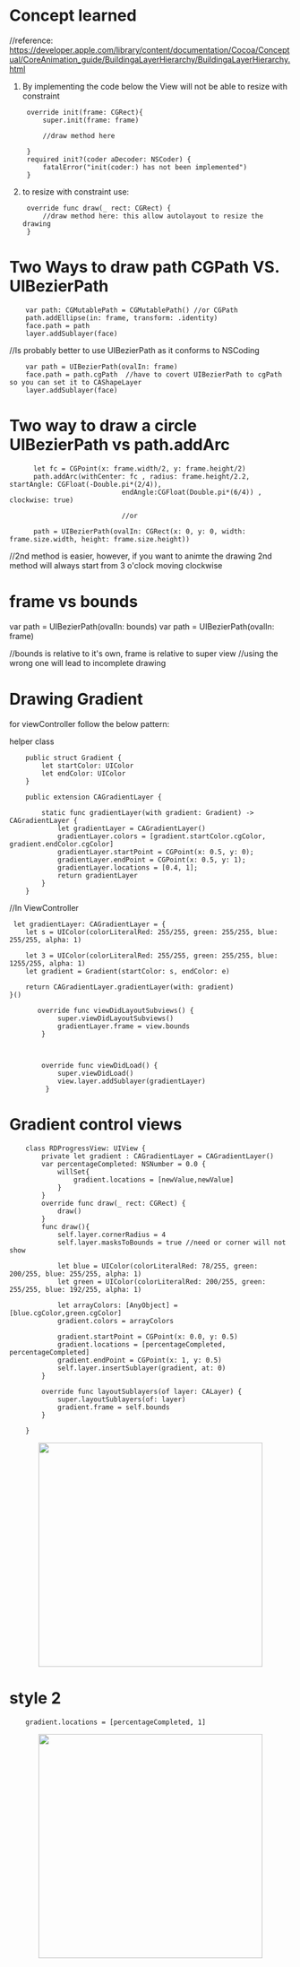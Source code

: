 # Concept learned

//reference: https://developer.apple.com/library/content/documentation/Cocoa/Conceptual/CoreAnimation_guide/BuildingaLayerHierarchy/BuildingaLayerHierarchy.html

1. By implementing the code below the View will not be able to resize with constraint

        override init(frame: CGRect){
            super.init(frame: frame)
            
            //draw method here
            
        }
        required init?(coder aDecoder: NSCoder) {
            fatalError("init(coder:) has not been implemented")
        }
        
        
2. to resize with constraint use:

        override func draw(_ rect: CGRect) {
            //draw method here: this allow autolayout to resize the drawing
        }
# Two Ways to draw path CGPath VS. UIBezierPath

        var path: CGMutablePath = CGMutablePath() //or CGPath
        path.addEllipse(in: frame, transform: .identity)
        face.path = path  
        layer.addSublayer(face)
       
   //Is probably better to use UIBezierPath as it conforms to NSCoding
   
        var path = UIBezierPath(ovalIn: frame)
        face.path = path.cgPath  //have to covert UIBezierPath to cgPath so you can set it to CAShapeLayer
        layer.addSublayer(face)
        
        
# Two way to draw a circle UIBezierPath vs path.addArc       

          let fc = CGPoint(x: frame.width/2, y: frame.height/2)
          path.addArc(withCenter: fc , radius: frame.height/2.2, startAngle: CGFloat(-Double.pi*(2/4)),         
                                endAngle:CGFloat(Double.pi*(6/4)) , clockwise: true)
                                
                                //or
        
          path = UIBezierPath(ovalIn: CGRect(x: 0, y: 0, width: frame.size.width, height: frame.size.height))
          
          
//2nd method is easier, however, if you want to animte the drawing 2nd method will always start from 3 o'clock moving clockwise



# frame vs bounds

 var path = UIBezierPath(ovalIn: bounds)
 var path = UIBezierPath(ovalIn: frame)
 
 //bounds is relative to it's own, frame is relative to super view
 //using the wrong one will lead to incomplete drawing



# Drawing Gradient 

for viewController follow the below pattern:

helper class

        public struct Gradient {
            let startColor: UIColor
            let endColor: UIColor
        }

        public extension CAGradientLayer {

            static func gradientLayer(with gradient: Gradient) -> CAGradientLayer {
                let gradientLayer = CAGradientLayer()
                gradientLayer.colors = [gradient.startColor.cgColor, gradient.endColor.cgColor]
                gradientLayer.startPoint = CGPoint(x: 0.5, y: 0);
                gradientLayer.endPoint = CGPoint(x: 0.5, y: 1);
                gradientLayer.locations = [0.4, 1];
                return gradientLayer
            }
        }


//In ViewController


     let gradientLayer: CAGradientLayer = {
        let s = UIColor(colorLiteralRed: 255/255, green: 255/255, blue: 255/255, alpha: 1)
        
        let 3 = UIColor(colorLiteralRed: 255/255, green: 255/255, blue: 1255/255, alpha: 1)
        let gradient = Gradient(startColor: s, endColor: e)
        
        return CAGradientLayer.gradientLayer(with: gradient)
    }()

           override func viewDidLayoutSubviews() {
                super.viewDidLayoutSubviews()
                gradientLayer.frame = view.bounds
            }



            override func viewDidLoad() {
                super.viewDidLoad()
                view.layer.addSublayer(gradientLayer)
             }
             

# Gradient control views

        class RDProgressView: UIView {
            private let gradient : CAGradientLayer = CAGradientLayer()
            var percentageCompleted: NSNumber = 0.0 {
                willSet{
                    gradient.locations = [newValue,newValue]
                }
            }
            override func draw(_ rect: CGRect) {
                draw()
            }
            func draw(){
                self.layer.cornerRadius = 4
                self.layer.masksToBounds = true //need or corner will not show

                let blue = UIColor(colorLiteralRed: 78/255, green: 200/255, blue: 255/255, alpha: 1)
                let green = UIColor(colorLiteralRed: 200/255, green: 255/255, blue: 192/255, alpha: 1)
                
                let arrayColors: [AnyObject] = [blue.cgColor,green.cgColor]
                gradient.colors = arrayColors
                
                gradient.startPoint = CGPoint(x: 0.0, y: 0.5)
                gradient.locations = [percentageCompleted, percentageCompleted]
                gradient.endPoint = CGPoint(x: 1, y: 0.5)
                self.layer.insertSublayer(gradient, at: 0)
            }

            override func layoutSublayers(of layer: CALayer) {
                super.layoutSublayers(of: layer)
                gradient.frame = self.bounds
            }

        }
        
        
<p align="center">
  <img src= https://github.com/ericyu423/MasterOneConceptPerDay/blob/master/bi.png" width="400"/>  
</p>
        
        
        
 # style 2
 
        gradient.locations = [percentageCompleted, 1]
        
<p align="center">
  <img src= https://github.com/ericyu423/MasterOneConceptPerDay/blob/master/true.png" width="400"/>
</p>
 
 

